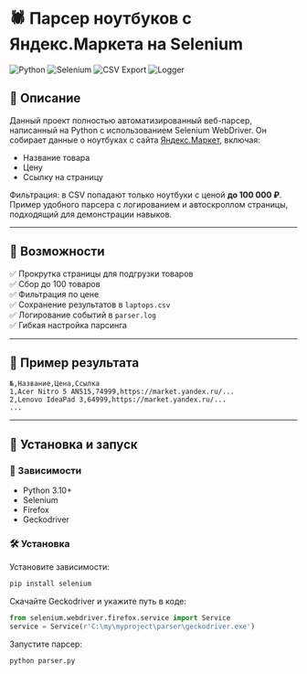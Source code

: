 # 🕷️ Парсер ноутбуков с Яндекс.Маркета на Selenium

![Python](https://img.shields.io/badge/Python-3.10%2B-blue)
![Selenium](https://img.shields.io/badge/Selenium-Automation-brightgreen)
![CSV Export](https://img.shields.io/badge/Output-CSV-yellow)
![Logger](https://img.shields.io/badge/Logging-Enabled-orange)

## 📌 Описание

Данный проект полностью автоматизированный веб-парсер, написанный на Python с использованием Selenium WebDriver. Он собирает данные о ноутбуках с сайта [Яндекс.Маркет](https://market.yandex.ru/catalog--noutbuki/54544), включая:

- Название товара  
- Цену  
- Ссылку на страницу  

Фильтрация: в CSV попадают только ноутбуки с ценой **до 100 000 ₽**.  
Пример удобного парсера с логированием и автоскроллом страницы, подходящий для демонстрации навыков.

---

## 📂 Возможности

✅ Прокрутка страницы для подгрузки товаров  
✅ Сбор до 100 товаров  
✅ Фильтрация по цене  
✅ Сохранение результатов в `laptops.csv`  
✅ Логирование событий в `parser.log`  
✅ Гибкая настройка парсинга

---

## 📸 Пример результата

```csv
№,Название,Цена,Ссылка
1,Acer Nitro 5 AN515,74999,https://market.yandex.ru/...
2,Lenovo IdeaPad 3,64999,https://market.yandex.ru/...
...
```

---

## 🚀 Установка и запуск

### 🔧 Зависимости

- Python 3.10+
- Selenium
- Firefox
- Geckodriver

### 🛠 Установка

Установите зависимости:

```bash
pip install selenium
```

Скачайте Geckodriver и укажите путь в коде:

```python
from selenium.webdriver.firefox.service import Service
service = Service(r'C:\my\myproject\parser\geckodriver.exe')
```

Запустите парсер:

```bash
python parser.py
```
